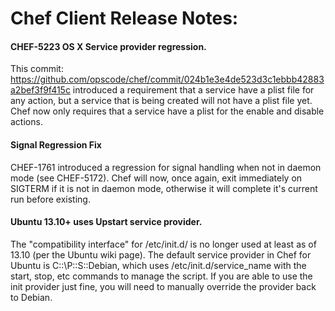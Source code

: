 <!---
This file is reset every time a new release is done. The contents of this file are for the currently unreleased version.

Example Note:

## Example Heading
Details about the thing that changed that needs to get included in the Release Notes in markdown.
-->
# Chef Client Release Notes:

#### CHEF-5223 OS X Service provider regression.

This commit: https://github.com/opscode/chef/commit/024b1e3e4de523d3c1ebbb42883a2bef3f9f415c
introduced a requirement that a service have a plist file for any
action, but a service that is being created will not have a plist file
yet. Chef now only requires that a service have a plist for the enable
and disable actions.

#### Signal Regression Fix

CHEF-1761 introduced a regression for signal handling when not in daemon mode
(see CHEF-5172). Chef will now, once again, exit immediately on SIGTERM if it
is not in daemon mode, otherwise it will complete it's current run before
existing.

#### Ubuntu 13.10+ uses Upstart service provider.

The "compatibility interface" for /etc/init.d/ is no longer used at least as of
13.10 (per the Ubuntu wiki page). The default service provider in Chef for Ubuntu
is C:\:\P::S::Debian, which uses /etc/init.d/service_name with the start, stop,
etc commands to manage the script. If you are able to use the init provider just
fine, you will need to manually override the provider back to Debian.
